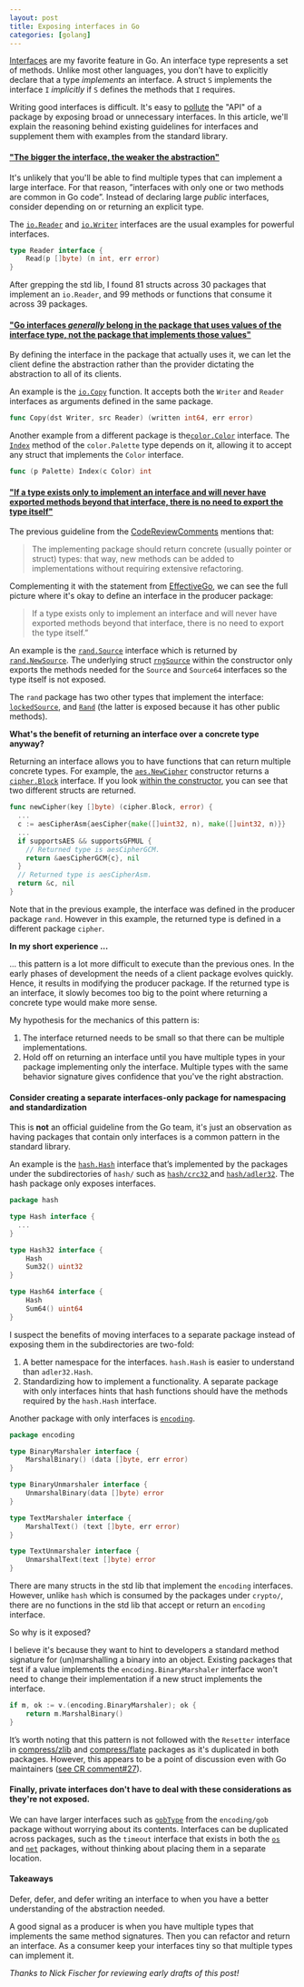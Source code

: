 ```yaml
---
layout: post
title: Exposing interfaces in Go
categories: [golang]
---
```


[Interfaces](https://golang.org/doc/effective_go.html#interfaces_and_types) are my favorite feature in Go. An interface type represents a set of methods. Unlike most other languages, you don’t have to explicitly declare that a type *implements* an interface. A struct `S` implements the interface `I` _implicitly_ if `S` defines the methods that `I` requires. 

Writing good interfaces is difficult. It's easy to [pollute](https://rakyll.org/interface-pollution/) the "API" of a package by exposing broad or unnecessary interfaces. In this article, we'll explain the reasoning behind existing guidelines for interfaces and supplement them with examples from the standard library.

#### **["The bigger the interface, the weaker the abstraction"](https://www.youtube.com/watch?v=PAAkCSZUG1c&t=5m17s)**

It's unlikely that you'll be able to find multiple types that can implement a large interface. For that reason, ”interfaces with only one or two methods are common in Go code”. Instead of declaring large *public* interfaces, consider depending on or returning an explicit type. 

The [`io.Reader`](https://github.com/golang/go/blob/c170b14c2c1cfb2fd853a37add92a82fd6eb4318/src/io/io.go#L77-L92) and [`io.Writer`](https://github.com/golang/go/blob/c170b14c2c1cfb2fd853a37add92a82fd6eb4318/src/io/io.go#L77-L92) interfaces are the usual examples for powerful interfaces. 

```go
type Reader interface {
	Read(p []byte) (n int, err error)
}
```
After grepping the std lib, I found 81 structs across 30 packages that implement an `io.Reader`, and 99 methods or functions that consume it across 39 packages.

#### **["Go interfaces _generally_ belong in the package that uses values of the interface type, not the package that implements those values"](https://github.com/golang/go/wiki/CodeReviewComments#interfaces)**

By defining the interface in the package that actually uses it, we can let the client define the abstraction rather than the provider dictating the abstraction to all of its clients.

An example is the [`io.Copy`](https://github.com/golang/go/blob/c170b14c2c1cfb2fd853a37add92a82fd6eb4318/src/io/io.go#L363) function. It accepts both the `Writer` and `Reader` interfaces as arguments defined in the same package. 

```go
func Copy(dst Writer, src Reader) (written int64, err error)
```

Another example from a different package is the[`color.Color`](https://github.com/golang/go/blob/2d6f8cc2cdd5993eb8dc80655735a38ef067af6e/src/image/color/color.go#L10-L19) interface. The  [`Index`](https://github.com/golang/go/blob/2d6f8cc2cdd5993eb8dc80655735a38ef067af6e/src/image/color/color.go#L292-L308) method of the  `color.Palette` type depends on it, allowing it to accept any struct that implements the `Color` interface.

```go
func (p Palette) Index(c Color) int
```

#### **["If a type exists only to implement an interface and will never have exported methods beyond that interface, there is no need to export the type itself"](https://golang.org/doc/effective_go.html#generality)**

The previous guideline from the [CodeReviewComments](https://github.com/golang/go/wiki/CodeReviewComments#interfaces) mentions that:

> The implementing package should return concrete (usually pointer or struct) types: that way, new methods can be added to implementations without requiring extensive refactoring.

Complementing it with the statement from [EffectiveGo](https://golang.org/doc/effective_go.html#generality), we can see the full picture where it's okay to define an interface in the producer package:

>  If a type exists only to implement an interface and will never have exported methods beyond that interface, there is no need to export the type itself.”

An example is the [`rand.Source`](https://github.com/golang/go/blob/dcd3b2c173b77d93be1c391e3b5f932e0779fb1f/src/math/rand/rand.go#L23-L28) interface which is returned by [`rand.NewSource`](https://github.com/golang/go/blob/dcd3b2c173b77d93be1c391e3b5f932e0779fb1f/src/math/rand/rand.go#L41-L48). The underlying struct [`rngSource`](https://github.com/golang/go/blob/dcd3b2c173b77d93be1c391e3b5f932e0779fb1f/src/math/rand/rng.go#L180) within the constructor only exports the methods needed for the `Source` and `Source64` interfaces so the type itself is not exposed.

The `rand` package has two other types that implement the interface: [`lockedSource`](https://github.com/golang/go/blob/dcd3b2c173b77d93be1c391e3b5f932e0779fb1f/src/math/rand/rand.go#L382), and  [`Rand`](https://github.com/golang/go/blob/dcd3b2c173b77d93be1c391e3b5f932e0779fb1f/src/math/rand/rand.go#L51) (the latter is exposed because it has other public methods).

**What's the benefit of returning an interface over a concrete type anyway?**

Returning an interface allows you to have functions that can return multiple concrete types. For example, the [`aes.NewCipher`](https://github.com/golang/go/blob/dcd3b2c173b77d93be1c391e3b5f932e0779fb1f/src/crypto/aes/cipher.go#L32) constructor returns a [`cipher.Block`](https://github.com/golang/go/blob/dcd3b2c173b77d93be1c391e3b5f932e0779fb1f/src/crypto/cipher/cipher.go#L15) interface. If you look [within the constructor](https://github.com/golang/go/blob/dcd3b2c173b77d93be1c391e3b5f932e0779fb1f/src/crypto/aes/cipher_asm.go#L33-L54), you can see that two different structs are returned.

```go
func newCipher(key []byte) (cipher.Block, error) {
  ...
  c := aesCipherAsm{aesCipher{make([]uint32, n), make([]uint32, n)}}
  ...
  if supportsAES && supportsGFMUL {
    // Returned type is aesCipherGCM.
    return &aesCipherGCM{c}, nil
  }
  // Returned type is aesCipherAsm.
  return &c, nil
}
```

Note that in the previous example, the interface was defined in the producer package `rand`. However in this example, the returned type is defined in a different package `cipher`.

**In my short experience ...**

... this pattern is a lot more difficult to execute than the previous ones. In the early phases of development the needs of a client package evolves quickly. Hence, it results in modifying the producer package. If the returned type is an interface, it  slowly becomes too big to the point where returning a concrete type would make more sense.

My hypothesis for the mechanics of this pattern is:

1. The interface returned needs to be small so that there can be multiple implementations.
2. Hold off on returning an interface until you have multiple types in your package implementing only the interface. Multiple types with the same behavior signature gives confidence that you've the right abstraction.

#### **Consider creating a separate interfaces-only package for namespacing and standardization**

This is **not** an official guideline from the Go team, it's just an observation as having packages that contain only interfaces is a common pattern in the standard library.

An example is the [`hash.Hash`](https://golang.org/pkg/hash/) interface that’s implemented by the packages under the subdirectories of `hash/` such as [`hash/crc32` ](https://golang.org/pkg/hash/crc32/) and [`hash/adler32`](https://golang.org/pkg/hash/adler32/). The hash package only exposes interfaces.

```go
package hash

type Hash interface {
  ...
}

type Hash32 interface {
	Hash
	Sum32() uint32
}

type Hash64 interface {
	Hash
	Sum64() uint64
}
```

I suspect the benefits of moving interfaces to a separate package instead of exposing them in the subdirectories are two-fold:

1. A better namespace for the interfaces. `hash.Hash` is easier to understand than `adler32.Hash`.
2. Standardizing how to implement a functionality. A separate package with only interfaces hints that hash functions should have the methods required by the `hash.Hash` interface.

Another package with only interfaces is [`encoding`](https://golang.org/pkg/encoding/).

```go
package encoding

type BinaryMarshaler interface {
    MarshalBinary() (data []byte, err error)
}

type BinaryUnmarshaler interface {
    UnmarshalBinary(data []byte) error
}

type TextMarshaler interface {
    MarshalText() (text []byte, err error)
}

type TextUnmarshaler interface {
    UnmarshalText(text []byte) error
}
```

There are many structs in the std lib that implement the `encoding` interfaces. However, unlike `hash` which is consumed by the packages under `crypto/`, there are no functions in the std lib that accept or return an `encoding` interface. 

So why is it exposed?  

I believe it's because they want to hint to developers a standard method signature for (un)marshalling a binary into an object. Existing packages that test if a value implements the `encoding.BinaryMarshaler` interface won't need to change their implementation if a new struct implements the interface.
```go
if m, ok := v.(encoding.BinaryMarshaler); ok {
    return m.MarshalBinary()
}
```

It’s worth noting that this pattern is not followed with the `Resetter` interface in [compress/zlib](https://golang.org/pkg/compress/zlib/#Resetter) and [compress/flate](https://golang.org/pkg/compress/flate/#Resetter) packages as it's duplicated in both packages. However, this appears to be a point of discussion even with Go maintainers ([see CR comment#27](https://codereview.appspot.com/97140043#msg27)).

#### **Finally, private interfaces don't have to deal with these considerations as they're not exposed.**

We can have larger interfaces such as [`gobType`](https://github.com/golang/go/blob/c170b14c2c1cfb2fd853a37add92a82fd6eb4318/src/encoding/gob/type.go#L167-L173) from the `encoding/gob` package without worrying about its contents. Interfaces can be duplicated across packages, such as the `timeout` interface that exists in both the [`os`](https://github.com/golang/go/blob/c170b14c2c1cfb2fd853a37add92a82fd6eb4318/src/os/error.go#L35-L37) and [`net`](https://github.com/golang/go/blob/c170b14c2c1cfb2fd853a37add92a82fd6eb4318/src/net/net.go#L494-L496) packages, without thinking about placing them in a separate location. 

#### **Takeaways**

Defer, defer, and defer writing an interface to when you have a better understanding of the abstraction needed.  

A good signal as a producer is when you have multiple types that implements the same method signatures. Then you can refactor and return an interface. As a consumer keep your interfaces tiny so that multiple types can implement it.

_Thanks to Nick Fischer for reviewing early drafts of this post!_